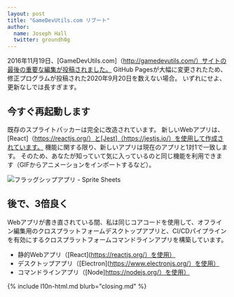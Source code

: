 ```yaml
---
layout: post
title: "GameDevUtils.com リブート"
author:
  name: Joseph Hall
  twitter: groundh0g
---
```


2016年11月19日、[GameDevUtils.com]（http://gamedevutils.com/）サイトの最後の重要な編集が投稿されました。 GitHub Pagesが大幅に変更されたため、修正プログラムが投稿された2020年9月20日を数えない場合。 いずれにせよ、更新なしでは長すぎます。

## 今すぐ再起動します

既存のスプライトパッカーは完全に改造されています。 新しいWebアプリは、[React]（https://reactjs.org/）と[Jest]（https://jestjs.io/）を使用して作成されています。 機能に関する限り、新しいアプリは現在のアプリと1対1で一致します。 そのため、あなたが知っていて気に入っているのと同じ機能を利用できます（GIFからアニメーションをインポートするなど）。

![フラッグシップアプリ - Sprite Sheets]({{baseurl}}/images/GameDevUtils-com-sheets.jpeg)

## 後で、3倍良く

Webアプリが書き直されている間、私は同じコアコードを使用して、オフライン編集用のクロスプラットフォームデスクトップアプリと、CI/CDパイプラインを有効にするクロスプラットフォームコマンドラインアプリを構築しています。

- 静的Webアプリ（[React](https://reactjs.org/）を使用）
- デスクトップアプリ（[Electron](https://www.electronjs.org/）を使用）
- コマンドラインアプリ（[Node]https://nodejs.org/）を使用）

{% include l10n-html.md blurb="closing.md" %}
